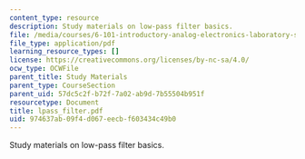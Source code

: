 ```yaml
---
content_type: resource
description: Study materials on low-pass filter basics.
file: /media/courses/6-101-introductory-analog-electronics-laboratory-spring-2007/974637ab09f4d067eecbf603434c49b0_lpass_filter.pdf
file_type: application/pdf
learning_resource_types: []
license: https://creativecommons.org/licenses/by-nc-sa/4.0/
ocw_type: OCWFile
parent_title: Study Materials
parent_type: CourseSection
parent_uid: 57dc5c2f-b72f-7a02-ab9d-7b55504b951f
resourcetype: Document
title: lpass_filter.pdf
uid: 974637ab-09f4-d067-eecb-f603434c49b0
---
```

Study materials on low-pass filter basics.